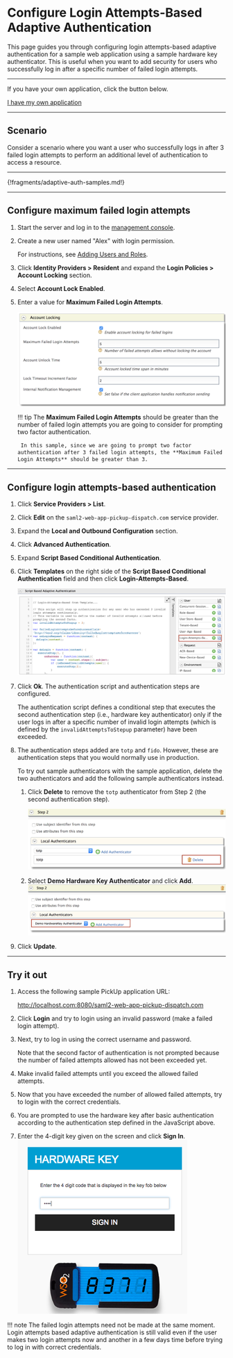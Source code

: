 # Configure Login Attempts-Based Adaptive Authentication

This page guides you through configuring login attempts-based adaptive authentication for a sample web application using a sample hardware key authenticator. This is useful when you want to add security for users who successfully log in after a specific number of failed login attempts.

----

If you have your own application, click the button below.

<a class="samplebtn_a" href="../../guides/configure-adaptive-auth" target="_blank" rel="nofollow noopener">I have my own application</a>

----

## Scenario

Consider a scenario where you want a user who successfully logs in after 3 failed login attempts to perform an additional level of authentication to access a resource.

----

{!fragments/adaptive-auth-samples.md!}

----

## Configure maximum failed login attempts

1. Start the server and log in to the [management console](insertlink).

2. Create a new user named "Alex" with login permission. 

    For instructions, see [Adding Users and Roles](insertlink).

3. Click **Identity Providers > Resident** and expand the **Login Policies > Account Locking** section.

4. Select **Account Lock Enabled**.

5. Enter a value for **Maximum Failed Login Attempts**. 

    ![enable account locking](../assets/img/samples/enable-account-locking.png)

    !!! tip
        The **Maximum Failed Login Attempts** should be greater than the number of failed  login attempts you are going to consider for prompting two factor authentication.
        
        In this sample, since we are going to prompt two factor authentication after 3 failed login attempts, the **Maximum Failed Login Attempts** should be greater than 3.   
    
----

## Configure login attempts-based authentication

1.  Click **Service Providers > List**.

2.  Click **Edit** on the `saml2-web-app-pickup-dispatch.com` service provider.

3.  Expand the **Local and Outbound Configuration** section.

4.  Click **Advanced Authentication**.

5.  Expand **Script Based Conditional Authentication**.

6.  Click **Templates** on the right side of the **Script Based Conditional Authentication** field and then click **Login-Attempts-Based**. 

    ![tenant based template](../assets/img/samples/login-attempts-based-template.png)

7.  Click **Ok**. The authentication script and authentication steps
    are configured. 
    
    The authentication script defines a conditional step that executes the second authentication step (i.e., hardware key authenticator) only if the user logs in after a specific number of invalid login attempts (which is defined by the `invalidAttemptsToStepup` parameter) have been exceeded.

8.  The authentication steps added are `totp` and `fido`. However, these are authentication steps that you would normally use in production. 

    To try out sample authenticators with the sample application, delete the two
    authenticators and add the following sample authenticators instead.

    1.  Click **Delete** to remove the `totp` authenticator from Step 2 (the
        second authentication step).
        
        ![delete authenticator](../assets/img/samples/delete-authenticator-1.png)
        
    2.  Select **Demo Hardware Key Authenticator** and click **Add**.  
        ![add new authenticator](../assets/img/samples/add-new-authenticator.png)

9. Click **Update**.

----

## Try it out

1. Access the following sample PickUp application URL:

    <http://localhost.com:8080/saml2-web-app-pickup-dispatch.com>

2. Click **Login** and try to login using an invalid password (make a failed login attempt).

3.  Next, try to log in using the correct username and password. 

    Note that the second factor of authentication is not prompted because the number of failed attempts allowed has not been exceeded yet.

4. Make invalid failed attempts until you exceed the allowed failed attempts.

5. Now that you have exceeded the number of allowed failed attempts, try to login with the correct credentials.

5. You are prompted to use the hardware key after basic authentication according to the authentication step defined in the JavaScript above.

6.  Enter the 4-digit key given on the screen and click **Sign In**.
    ![hardware key authenticator](../assets/img/samples/hardware-key-authenticator.png)

!!! note
    The failed login attempts need not be made at the same moment. Login attempts based adaptive authentication is still valid even if the user makes two login attempts now and another in a few days time before trying to log in with correct credentials.

